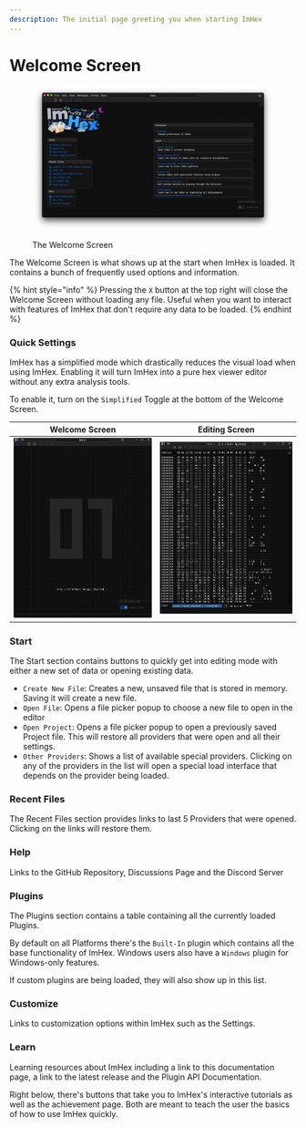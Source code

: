 ```yaml
---
description: The initial page greeting you when starting ImHex
---
```


# Welcome Screen

<figure><img src="../.gitbook/assets/misc/welcome_screen.png" alt=""><figcaption><p>The Welcome Screen</p></figcaption></figure>

The Welcome Screen is what shows up at the start when ImHex is loaded. It contains a bunch of frequently used options and information.

{% hint style="info" %}
Pressing the `X` button at the top right will close the Welcome Screen without loading any file. Useful when you want to interact with features of ImHex that don't require any data to be loaded.
{% endhint %}

### Quick Settings

ImHex has a simplified mode which drastically reduces the visual load when using ImHex. Enabling it will turn ImHex into a pure hex viewer editor without any extra analysis tools.

To enable it, turn on the `Simplified` Toggle at the bottom of the Welcome Screen.

| Welcome Screen                                                                                                                        | Editing Screen                                                                                                                         |
| ------------------------------------------------------------------------------------------------------------------------------------- | -------------------------------------------------------------------------------------------------------------------------------------- |
| <img src="../.gitbook/assets/misc/welcome_screen_simplified.png" alt="Simplified Welcome Screen" data-size="original"> | <img src="../.gitbook/assets/misc/edit_screen_simplified.png" alt="Simplified Editor Mode" data-size="original"> |

### Start

The Start section contains buttons to quickly get into editing mode with either a new set of data or opening existing data.&#x20;

* `Create New File`: Creates a new, unsaved file that is stored in memory. Saving it will create a new file.
* `Open File`: Opens a file picker popup to choose a new file to open in the editor
* `Open Project`: Opens a file picker popup to open a previously saved Project file. This will restore all providers that were open and all their settings.
* `Other Providers`: Shows a list of available special providers. Clicking on any of the providers in the list will open a special load interface that depends on the provider being loaded.

### Recent Files

The Recent Files section provides links to last 5 Providers that were opened. Clicking on the links will restore them.

### Help

Links to the GitHub Repository, Discussions Page and the Discord Server

### Plugins

The Plugins section contains a table containing all the currently loaded Plugins.&#x20;

By default on all Platforms there's the `Built-In` plugin which contains all the base functionality of ImHex. Windows users also have a `Windows` plugin for Windows-only features.

If custom plugins are being loaded, they will also show up in this list.

### Customize

Links to customization options within ImHex such as the Settings.

### Learn

Learning resources about ImHex including a link to this documentation page, a link to the latest release and the Plugin API Documentation.

Right below, there's buttons that take you to ImHex's interactive tutorials as well as the achievement page. Both are meant to teach the user the basics of how to use ImHex quickly.
